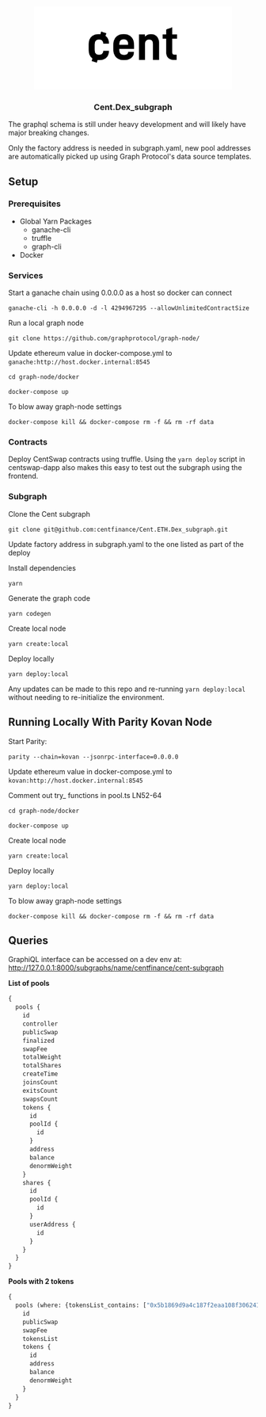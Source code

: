 <div align="center">
  <img alt="ReDoc logo" src="https://raw.githubusercontent.com/centfinance/Community/main/media-pack/logo.png" width="400px" />

  ### Cent.Dex_subgraph
 
</div>

The graphql schema is still under heavy development and will likely have major breaking changes.

Only the factory address is needed in subgraph.yaml, new pool addresses are automatically picked up using Graph Protocol's data source templates.


## Setup

### Prerequisites

- Global Yarn Packages
    - ganache-cli
    - truffle
    - graph-cli
- Docker

### Services

Start a ganache chain using 0.0.0.0 as a host so docker can connect

```
ganache-cli -h 0.0.0.0 -d -l 4294967295 --allowUnlimitedContractSize
```

Run a local graph node

```
git clone https://github.com/graphprotocol/graph-node/
```

Update ethereum value in docker-compose.yml to `ganache:http://host.docker.internal:8545`

```
cd graph-node/docker
```

```
docker-compose up
```

To blow away graph-node settings

```
docker-compose kill && docker-compose rm -f && rm -rf data
```

### Contracts

Deploy CentSwap contracts using truffle. Using the `yarn deploy` script in centswap-dapp also makes this easy to test out the subgraph using the frontend.

### Subgraph

Clone the Cent subgraph

```
git clone git@github.com:centfinance/Cent.ETH.Dex_subgraph.git
```

Update factory address in subgraph.yaml to the one listed as part of the deploy

Install dependencies

```
yarn
```

Generate the graph code

```
yarn codegen
```

Create local node

```
yarn create:local
```

Deploy locally

```
yarn deploy:local
```

Any updates can be made to this repo and re-running `yarn deploy:local` without needing to re-initialize the environment.

## Running Locally With Parity Kovan Node

Start Parity:

```
parity --chain=kovan --jsonrpc-interface=0.0.0.0
```

Update ethereum value in docker-compose.yml to `kovan:http://host.docker.internal:8545`

Comment out try_ functions in pool.ts LN52-64

```
cd graph-node/docker
```

```
docker-compose up
```

Create local node

```
yarn create:local
```

Deploy locally

```
yarn deploy:local
```

To blow away graph-node settings

```
docker-compose kill && docker-compose rm -f && rm -rf data
```


## Queries

GraphiQL interface can be accessed on a dev env at: http://127.0.0.1:8000/subgraphs/name/centfinance/cent-subgraph

**List of pools**
```GraphQL
{
  pools {
    id
    controller
    publicSwap
    finalized
    swapFee
    totalWeight
    totalShares
    createTime
    joinsCount
    exitsCount
    swapsCount
    tokens {
      id
      poolId {
        id
      }
      address
      balance
      denormWeight
    }
    shares {
      id
      poolId {
        id
      }
      userAddress {
        id
      }
    }
  }
}
```

**Pools with 2 tokens**
```GraphQL
{
  pools (where: {tokensList_contains: ["0x5b1869d9a4c187f2eaa108f3062412ecf0526b24", "0xcfeb869f69431e42cdb54a4f4f105c19c080a601"]}) {
    id
    publicSwap
    swapFee
    tokensList
    tokens {
      id
      address
      balance
      denormWeight
    }
  }
}
```
